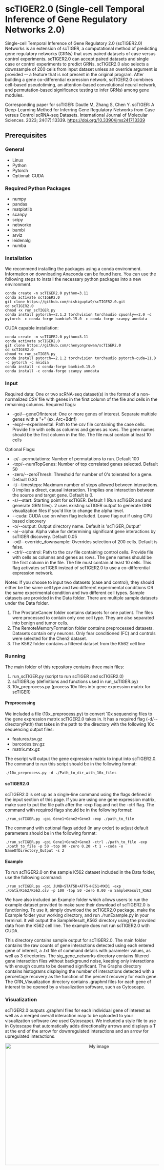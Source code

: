 # scTIGER2.0 (Single-cell Temporal Inference of Gene Regulatory Networks 2.0)
Single-cell Temporal Inference of Gene Regulatory 2.0 (scTIGER2.0) Networks is an extension of scTIGER, a computational method of predicting gene regulatory networks (GRNs) that uses paired datasets of case versus control experiments. scTIGER2.0 can accept paired datasets and single case or control experiments to predict GRNs. scTIGER2.0 also selects a downsample of 200 cells from input dataset unless an override argument is provided -- a feature that is not present in the original program. After building a gene co-differential expression network, scTIGER2.0 combines cell-based pseudotiming, an attention-based convolutional neural network, and permutation-based significance testing to infer GRNs) among gene modules.

Corresponding paper for scTIGER: Dautle M, Zhang S, Chen Y. scTIGER: A Deep-Learning Method for Inferring Gene Regulatory Networks from Case versus Control scRNA-seq Datasets. International Journal of Molecular Sciences. 2023; 24(17):13339. https://doi.org/10.3390/ijms241713339

## Prerequisites 
### General
- Linux
- Python
- Pytorch
- Optional: CUDA

### Required Python Packages
- numpy
- pandas
- matplotlib
- scanpy
- scipy
- networkx
- bambi
- arviz
- leidenalg
- numba

### Installation
We recommend installing the packages using a conda environment. Information on downloading Anaconda can be found [here]([url](https://www.anaconda.com/download)). You can use the following steps to install the necessary python packages into a new environment. 
```
conda create -n scTIGER2.0 python=3.11
conda activate scTIGER2.0
git clone https://github.com/nishigupta9/scTIGER2.0.git
cd scTIGER2.0
chmod +x run_scTIGER.py
conda install pytorch==2.1.2 torchvision torchaudio cpuonly==2.0 -c pytorch -c conda-forge bambi=0.15.0 -c conda-forge scanpy anndata
```

CUDA capable installation:
```
conda create -n scTIGER2.0 python=3.11
conda activate scTIGER2.0
git clone https://github.com/chenyongrowan/scTIGER2.0
cd scTIGER2.0
chmod +x run_scTIGER.py
conda install pytorch==2.1.2 torchvision torchaudio pytorch-cuda=11.8 -c pytorch -c nvidia
conda install -c conda-forge bambi=0.15.0
conda install -c conda-forge scanpy anndata
```

### Input
Required data: One or two scRNA-seq dataset(s) in the format of a non-normalized CSV file with genes in the first column of the file and cells in the remaining columns. 
Required flags: 
- -goi/--geneOfInterest: One or more genes of interest. Separate multiple genes with a "+" (ex. Arc+Bdnf)
- -exp/--experimental: Path to the csv file containing the case cells. Provide file with cells as columns and genes as rows. The gene names should be the first column in the file. The file must contain at least 10 cells

Optional Flags:
- -p/--permutations: Number of permutations to run. Default 100
- -top/--numTopGenes: Number of top correlated genes selected. Default 50
- -zero/--zeroThresh: Threshold for number of 0's tolerated for a gene. Default 0.30
- -t/--timesteps: Maximum number of steps allowed between interactions. 0 implies a direct, causal interaction. 1 implies one interaction between the source and target gene. Default is 0.
- -s/--start: Starting point for scTIGER. Default 1 (Run scTIGER and and generate GRN files). 2 uses existing scTIGER output to generate GRN visualization files if you'd like to change the alpha level.
- --cuda: CUDA use on when flag included. Leave flag out if using CPU based discovery
- -o/--output: Output directory name. Default is 'scTIGER_Output'
- -a/--alpha: Alpha value for determining significant gene interactions by scTIGER discovery. Default 0.05
- -od/--override_downsample: Overrides selection of 200 cells. Default is false.
- -ctrl/--control: Path to the csv file containing control cells. Provide file with cells as columns and genes as rows. The gene names should be the first column in the file. The file must contain at least 10 cells. This flag activates scTIGER instead of scTIGER2.0 to use a co-differential expression network. 


Notes: 
If you choose to input two datasets (case and control), they should either be the same cell type and two different experimental conditions OR the same experimental condition and two different cell types. 
Sample datasets are provided in the Data folder. There are multiple sample datasets under the Data folder. 
1. The ProstateCancer folder contains datasets for one patient. The files were processed to contain only one cell type. They are also separated into benign and tumor cells.
2. The RemoteMemoryFormation folder contains preprocessed datasets. Datasets contain only neurons. Only fear conditioned (FC) and controls were selected for the Chen2 dataset.
3. The K562 folder contains a filtered dataset from the K562 cell line

### Running
The main folder of this repository contains three main files:
1. run_scTIGER.py (script to run scTIGER and scTIGER2.0)
2. scTIGER.py (definitions and functions used in run_scTIGER.py)
3. 10x_preprocess.py (process 10x files into gene expression matrix for scTIGER)

#### Preprocessing
We included a file (10x_preprocess.py) to convert 10x sequencing files to the gene expression matrix scTIGER2.0 takes in. It has a required flag (-d/--directoryPath) that takes in the path to the directory with the following 10x sequencing output files:
- features.tsv.gz
- barcodes.tsv.gz
- matrix.mtx.gz

The escript will output the gene expression matrix to input into scTIGER2.0. The command to run this script should be in the following format:
```
./10x_preprocess.py -d ./Path_to_dir_with_10x_files
```

#### scTIGER2.0 
scTIGER2.0 is set up as a single-line command using the flags defined in the input section of this page. If you are using one gene expression matrix, make sure to put the file path after the -exp flag and not the -ctrl flag. The command with required flags should be in the following format:
```
./run_scTIGER.py -goi Gene1+Gene2+Gene3 -exp ./path_to_file
```
The command with optional flags added (in any order) to adjust default parameters should be in the following format:
```
./run_scTIGER.py -goi Gene1+Gene2+Gene3 -ctrl ./path_to_file -exp ./path_to_file -p 50 -top 90 -zero 0.20 -t 1 --cuda -o NameOfDirectory_Output -s 2
```

#### Example 
To run scTIGER2.0 on the sample K562 dataset included in the Data folder, use the following command:
```
./run_scTIGER.py -goi JUNB+STAT5B+ATF5+HES1+MXD1 -exp ./Data/K562/K562.csv -p 100 -top 50 -zero 0.00 -o SampleResult_K562
```

We have also included an Example folder which allows users to run the example dataset provided to make sure their download of scTIGER2.0 is functioning. To use it, simply download the scTIGER2.0 package, make the Example folder your working directory, and run ./runExample.py in your terminal. It will output the SampleResult_K562 directory using the provided data from the K562 cell line. The example does not run scTIGER2.0 with CUDA.

This directory contains sample output for scTIGER2.0. The main folder contains the raw counts of gene interactions detected using each entered gene of interest, a .txt file of command details with parameter values, as well as 3 directories. The sig_gene_networks directory contains filtered gene interaction files without background noise, keeping only interactions with enough counts to be deemed significant. The Graphs directory contains histograms displaying the number of interactions detected with a percentage recovery as the function of the percent recovery for each gene. The GRN_Visualization directory contains .graphml files for each gene of interest to be opened by a visualization software, such as Cytoscape.

### Visualization
scTIGER2.0 outputs .graphml files for each individual gene of interest as well as a merged overall interaction map to be uploaded to your visualization software (we used Cytoscape). We included a style file to use in Cytoscape that automatically adds directionality arrows and displays a T at the end of the arrow for downregulated interactions and an arrow for upregulated interactions. 
<p align="center">
  <img src="https://github.com/user-attachments/assets/137c656b-4322-4e51-a645-782fe7f9f0c1" alt="My image" width="600" height="400"/>
</p>
